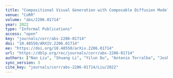 ```yaml
---
title: "Compositional Visual Generation with Composable Diffusion Models."
venue: "CoRR"
volume: "abs/2206.01714"
year: 2022
type: "Informal Publications"
access: "open"
key: "journals/corr/abs-2206-01714"
doi: "10.48550/ARXIV.2206.01714"
ee: "https://doi.org/10.48550/arXiv.2206.01714"
url: "https://dblp.org/rec/journals/corr/abs-2206-01714"
authors: ["Nan Liu", "Shuang Li", "Yilun Du", "Antonio Torralba", "Joshua B. Tenenbaum"]
sync_version: 3
cite_key: "journals/corr/abs-2206-01714/Liu/2022"
---
```

